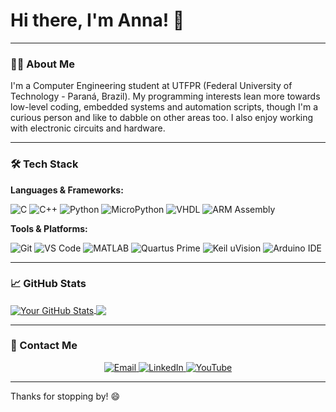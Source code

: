 # Hi there, I'm Anna! 👋

---

### 👨‍💻 About Me

I'm a Computer Engineering student at UTFPR (Federal University of Technology - Paraná, Brazil). My programming interests lean more towards low-level coding, embedded systems and automation scripts, though I'm a curious person and like to dabble on other areas too. I also enjoy working with electronic circuits and hardware.

---

### 🛠️ Tech Stack

**Languages & Frameworks:**

![C](https://img.shields.io/badge/C-A8B9CC?style=for-the-badge&logo=c&logoColor=white)
![C++](https://img.shields.io/badge/C++-00599C?style=for-the-badge&logo=cplusplus&logoColor=white)
![Python](https://img.shields.io/badge/Python-3776AB?style=for-the-badge&logo=python&logoColor=white)
![MicroPython](https://img.shields.io/badge/MicroPython-2B2728?style=for-the-badge&logo=micropython&logoColor=white)
![VHDL](https://img.shields.io/badge/VHDL-8C4FF0?style=for-the-badge&logo=vhdl&logoColor=white)
![ARM Assembly](https://img.shields.io/badge/ARM_Assembly-0091BD?style=for-the-badge&logo=arm&logoColor=white)

**Tools & Platforms:**

![Git](https://img.shields.io/badge/Git-F05032?style=for-the-badge&logo=git&logoColor=white)
![VS Code](https://img.shields.io/badge/VS_Code-007ACC?style=for-the-badge&logo=visual-studio-code&logoColor=white)
![MATLAB](https://img.shields.io/badge/MATLAB-0076A8?style=for-the-badge&logo=mathworks&logoColor=white)
![Quartus Prime](https://img.shields.io/badge/Quartus_Prime_Lite-0071C5?style=for-the-badge&logo=intel&logoColor=white)
![Keil uVision](https://img.shields.io/badge/Keil_uVision-0091BD?style=for-the-badge&logo=arm&logoColor=white)
![Arduino IDE](https://img.shields.io/badge/Arduino_IDE-00979D?style=for-the-badge&logo=arduino&logoColor=white)

---

### 📈 GitHub Stats

<!-- This section is optional but popular. You can generate these from https://github.com/anuraghazra/github-readme-stats -->

<a href="https://github.com/annaravazzi">
  <img align="center" src="https://github-readme-stats.vercel.app/api?username=annaravazzi&show_icons=true&theme=radical&count_private=true" alt="Your GitHub Stats" />
</a>
<a href="https://github.com/annaravazzi">
  <img align="center" src="https://github-readme-stats.vercel.app/api/top-langs/?username=annaravazzi&layout=compact&theme=radical" />
</a>

---

### 📧 Contact Me

<div align="center">
  <a href="mailto:anna.carolina.ravazzi@gmail.com">
    <img src="https://img.shields.io/badge/Email-D14836?style=for-the-badge&logo=gmail&logoColor=white" alt="Email" />
  </a>
  <a href="https://www.linkedin.com/in/anna-carolina-ravazzi-martins-5bb177213">
    <img src="https://img.shields.io/badge/LinkedIn-0077B5?style=for-the-badge&logo=linkedin&logoColor=white" alt="LinkedIn" />
  </a>
  <a href="https://www.youtube.com/@annaravazzi">
    <img src="https://img.shields.io/badge/YouTube-FF0000?style=for-the-badge&logo=youtube&logoColor=white" alt="YouTube" />
  </a>
</div>

---

Thanks for stopping by! 😄
